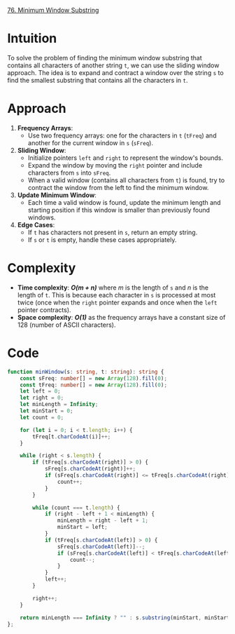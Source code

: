 [76. Minimum Window Substring](https://leetcode.com/problems/minimum-window-substring/)

# Intuition
To solve the problem of finding the minimum window substring that contains all characters of another string `t`, we can use the sliding window approach. The idea is to expand and contract a window over the string `s` to find the smallest substring that contains all the characters in `t`.

# Approach
1. **Frequency Arrays**:
   - Use two frequency arrays: one for the characters in `t` (`tFreq`) and another for the current window in `s` (`sFreq`).
2. **Sliding Window**:
   - Initialize pointers `left` and `right` to represent the window's bounds.
   - Expand the window by moving the `right` pointer and include characters from `s` into `sFreq`.
   - When a valid window (contains all characters from `t`) is found, try to contract the window from the left to find the minimum window.
3. **Update Minimum Window**:
   - Each time a valid window is found, update the minimum length and starting position if this window is smaller than previously found windows.
4. **Edge Cases**:
   - If `t` has characters not present in `s`, return an empty string.
   - If `s` or `t` is empty, handle these cases appropriately.

# Complexity
- **Time complexity**: ***O(m + n)*** where *m* is the length of `s` and *n* is the length of `t`. This is because each character in `s` is processed at most twice (once when the `right` pointer expands and once when the `left` pointer contracts).
- **Space complexity**: ***O(1)*** as the frequency arrays have a constant size of 128 (number of ASCII characters).

# Code
```typescript
function minWindow(s: string, t: string): string {
    const sFreq: number[] = new Array(128).fill(0);
    const tFreq: number[] = new Array(128).fill(0);
    let left = 0;
    let right = 0;
    let minLength = Infinity;
    let minStart = 0;
    let count = 0;

    for (let i = 0; i < t.length; i++) {
        tFreq[t.charCodeAt(i)]++;
    }

    while (right < s.length) {
        if (tFreq[s.charCodeAt(right)] > 0) {
            sFreq[s.charCodeAt(right)]++;
            if (sFreq[s.charCodeAt(right)] <= tFreq[s.charCodeAt(right)]) {
                count++;
            }
        }

        while (count === t.length) {
            if (right - left + 1 < minLength) {
                minLength = right - left + 1;
                minStart = left;
            }
            if (tFreq[s.charCodeAt(left)] > 0) {
                sFreq[s.charCodeAt(left)]--;
                if (sFreq[s.charCodeAt(left)] < tFreq[s.charCodeAt(left)]) {
                    count--;
                }
            }
            left++;
        }

        right++;
    }

    return minLength === Infinity ? "" : s.substring(minStart, minStart + minLength);
};

```
